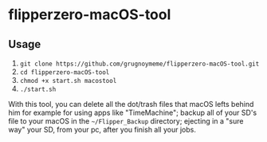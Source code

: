 # flipperzero-macOS-tool

## Usage   
1. `git clone https://github.com/grugnoymeme/flipperzero-macOS-tool.git`  
2. `cd flipperzero-macOS-tool`  
3. `chmod +x start.sh macostool`  
4. `./start.sh`  

With this tool, you can delete all the dot/trash files that macOS lefts behind him for example for using apps like "TimeMachine";
backup all of your SD's file to your macOS in the `~/Flipper_Backup` directory; ejecting in a "sure way" your SD, from your pc, after you finish all your jobs.
